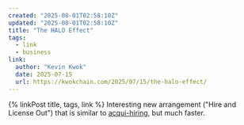 ```yaml
---
created: "2025-08-01T02:58:10Z"
updated: "2025-08-01T02:58:10Z"
title: "The HALO Effect"
tags:
  - link
  - business
link:
  author: "Kevin Kwok"
  date: 2025-07-15
  url: https://kwokchain.com/2025/07/15/the-halo-effect/
---
```


{% linkPost title, tags, link %} Interesting new arrangement ("Hire and License Out") that is similar to [acqui-hiring](https://en.wikipedia.org/wiki/Acqui-hiring), but much faster.
